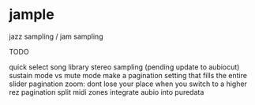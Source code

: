 jample
======

jazz sampling / jam sampling


TODO

quick select song library
stereo sampling (pending update to aubiocut)
sustain mode vs mute mode
make a pagination setting that fills the entire slider
pagination zoom: dont lose your place when you switch to a higher rez pagination
split midi zones
integrate aubio into puredata

